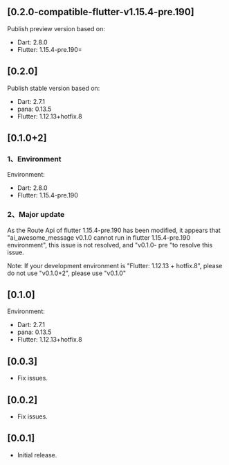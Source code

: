## [0.2.0-compatible-flutter-v1.15.4-pre.190]

Publish preview version based on:
* Dart: 2.8.0
* Flutter: 1.15.4-pre.190=


## [0.2.0]

Publish stable version based on:
* Dart: 2.7.1
* pana: 0.13.5
* Flutter: 1.12.13+hotfix.8


## [0.1.0+2]

### 1、Environment

Environment: 

* Dart: 2.8.0
* Flutter: 1.15.4-pre.190


### 2、Major update


As the Route Api of flutter 1.15.4-pre.190 has been modified, it appears that "ai_awesome_message v0.1.0 cannot run in flutter 1.15.4-pre.190 environment", this issue is not resolved, and "v0.1.0- pre "to resolve this issue.

Note: If your development environment is "Flutter: 1.12.13 + hotfix.8", please do not use "v0.1.0+2", please use "v0.1.0"


## [0.1.0]

Environment: 

* Dart: 2.7.1
* pana: 0.13.5
* Flutter: 1.12.13+hotfix.8


## [0.0.3]

* Fix issues.

## [0.0.2]

* Fix issues.

## [0.0.1]

* Initial release.
